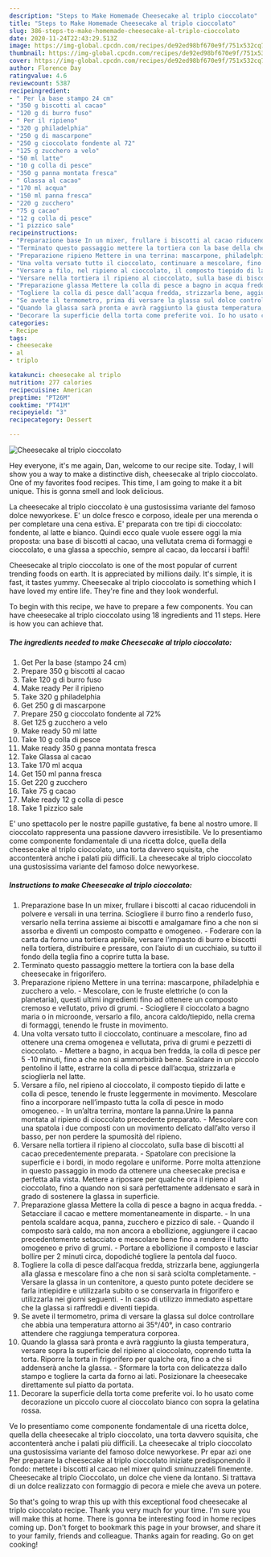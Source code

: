 ```yaml
---
description: "Steps to Make Homemade Cheesecake al triplo cioccolato"
title: "Steps to Make Homemade Cheesecake al triplo cioccolato"
slug: 386-steps-to-make-homemade-cheesecake-al-triplo-cioccolato
date: 2020-11-24T22:43:29.513Z
image: https://img-global.cpcdn.com/recipes/de92ed98bf670e9f/751x532cq70/cheesecake-al-triplo-cioccolato-recipe-main-photo.jpg
thumbnail: https://img-global.cpcdn.com/recipes/de92ed98bf670e9f/751x532cq70/cheesecake-al-triplo-cioccolato-recipe-main-photo.jpg
cover: https://img-global.cpcdn.com/recipes/de92ed98bf670e9f/751x532cq70/cheesecake-al-triplo-cioccolato-recipe-main-photo.jpg
author: Florence Day
ratingvalue: 4.6
reviewcount: 5387
recipeingredient:
- " Per la base stampo 24 cm"
- "350 g biscotti al cacao"
- "120 g di burro fuso"
- " Per il ripieno"
- "320 g philadelphia"
- "250 g di mascarpone"
- "250 g cioccolato fondente al 72"
- "125 g zucchero a velo"
- "50 ml latte"
- "10 g colla di pesce"
- "350 g panna montata fresca"
- " Glassa al cacao"
- "170 ml acqua"
- "150 ml panna fresca"
- "220 g zucchero"
- "75 g cacao"
- "12 g colla di pesce"
- "1 pizzico sale"
recipeinstructions:
- "Preparazione base In un mixer, frullare i biscotti al cacao riducendoli in polvere e versali in una terrina. Sciogliere il burro fino a renderlo fuso, versarlo nella terrina assieme ai biscotti e amalgamare fino a che non si assorba e diventi un composto compatto e omogeneo. Foderare con la carta da forno una tortiera apribile, versare l’impasto di burro e biscotti nella tortiera, distribuire e pressare, con l’aiuto di un cucchiaio, su tutto il fondo della teglia fino a coprire tutta la base."
- "Terminato questo passaggio mettere la tortiera con la base della cheesecake in frigorifero."
- "Preparazione ripieno Mettere in una terrina: mascarpone, philadelphia e zucchero a velo. Mescolare, con le fruste elettriche (o con la planetaria), questi ultimi ingredienti fino ad ottenere un composto cremoso e vellutato, privo di grumi. Sciogliere il cioccolato a bagno maria o in microonde, versarlo a filo, ancora caldo/tiepido, nella crema di formaggi, tenendo le fruste in movimento."
- "Una volta versato tutto il cioccolato, continuare a mescolare, fino ad ottenere una crema omogenea e vellutata, priva di grumi e pezzetti di cioccolato. Mettere a bagno, in acqua ben fredda, la colla di pesce per 5 -10 minuti, fino a che non si ammorbidirà bene. Scaldare in un piccolo pentolino il latte, estrarre la colla di pesce dall’acqua, strizzarla e scioglierla nel latte."
- "Versare a filo, nel ripieno al cioccolato, il composto tiepido di latte e colla di pesce, tenendo le fruste leggermente in movimento. Mescolare fino a incorporare nell’impasto tutta la colla di pesce in modo omogeneo. In un’altra terrina, montare la panna.Unire la panna montata al ripieno di cioccolato precedente preparato. Mescolare con una spatola i due composti con un movimento delicato dall’alto verso il basso, per non perdere la spumosità del ripieno."
- "Versare nella tortiera il ripieno al cioccolato, sulla base di biscotti al cacao precedentemente preparata. Spatolare con precisione la superficie e i bordi, in modo regolare e uniforme. Porre molta attenzione in questo passaggio in modo da ottenere una cheesecake precisa e perfetta alla vista. Mettere a riposare per qualche ora il ripieno al cioccolato, fino a quando non si sarà perfettamente addensato e sarà in grado di sostenere la glassa in superficie."
- "Preparazione glassa Mettere la colla di pesce a bagno in acqua fredda. Setacciare il cacao e mettere momentaneamente in disparte. In una pentola scaldare acqua, panna, zucchero e pizzico di sale. Quando il composto sarà caldo, ma non ancora a ebollizione, aggiungere il cacao precedentemente setacciato e mescolare bene fino a rendere il tutto omogeneo e privo di grumi. Portare a ebollizione il composto e lasciar bollire per 2 minuti circa, dopodiché togliere la pentola dal fuoco."
- "Togliere la colla di pesce dall’acqua fredda, strizzarla bene, aggiungerla alla glassa e mescolare fino a che non si sarà sciolta completamente. Versare la glassa in un contenitore, a questo punto potete decidere se farla intiepidire e utilizzarla subito o se conservarla in frigorifero e utilizzarla nei giorni seguenti. In caso di utilizzo immediato aspettare che la glassa si raffreddi e diventi tiepida."
- "Se avete il termometro, prima di versare la glassa sul dolce controllare che abbia una temperatura attorno ai 35°/40°, in caso contrario attendere che raggiunga temperatura corporea."
- "Quando la glassa sarà pronta e avrà raggiunto la giusta temperatura, versare sopra la superficie del ripieno al cioccolato, coprendo tutta la torta. Riporre la torta in frigorifero per qualche ora, fino a che si addenserà anche la glassa. Sformare la torta con delicatezza dallo stampo e togliere la carta da forno ai lati. Posizionare la cheesecake direttamente sul piatto da portata."
- "Decorare la superficie della torta come preferite voi. Io ho usato come decorazione un piccolo cuore al cioccolato bianco con sopra la gelatina rossa."
categories:
- Recipe
tags:
- cheesecake
- al
- triplo

katakunci: cheesecake al triplo 
nutrition: 277 calories
recipecuisine: American
preptime: "PT26M"
cooktime: "PT41M"
recipeyield: "3"
recipecategory: Dessert

---
```



![Cheesecake al triplo cioccolato](https://img-global.cpcdn.com/recipes/de92ed98bf670e9f/751x532cq70/cheesecake-al-triplo-cioccolato-recipe-main-photo.jpg)

Hey everyone, it's me again, Dan, welcome to our recipe site. Today, I will show you a way to make a distinctive dish, cheesecake al triplo cioccolato. One of my favorites food recipes. This time, I am going to make it a bit unique. This is gonna smell and look delicious.

La cheesecake al triplo cioccolato è una gustosissima variante del famoso dolce newyorkese. E&#39; un dolce fresco e corposo, ideale per una merenda o per completare una cena estiva. E&#39; preparata con tre tipi di cioccolato: fondente, al latte e bianco. Quindi ecco quale vuole essere oggi la mia proposta: una base di biscotti al cacao, una vellutata crema di formaggi e cioccolato, e una glassa a specchio, sempre al cacao, da leccarsi i baffi!

Cheesecake al triplo cioccolato is one of the most popular of current trending foods on earth. It is appreciated by millions daily. It's simple, it is fast, it tastes yummy. Cheesecake al triplo cioccolato is something which I have loved my entire life. They're fine and they look wonderful.


To begin with this recipe, we have to prepare a few components. You can have cheesecake al triplo cioccolato using 18 ingredients and 11 steps. Here is how you can achieve that.

<!--inarticleads1-->

##### The ingredients needed to make Cheesecake al triplo cioccolato:

1. Get  Per la base (stampo 24 cm)
1. Prepare 350 g biscotti al cacao
1. Take 120 g di burro fuso
1. Make ready  Per il ripieno
1. Take 320 g philadelphia
1. Get 250 g di mascarpone
1. Prepare 250 g cioccolato fondente al 72%
1. Get 125 g zucchero a velo
1. Make ready 50 ml latte
1. Take 10 g colla di pesce
1. Make ready 350 g panna montata fresca
1. Take  Glassa al cacao
1. Take 170 ml acqua
1. Get 150 ml panna fresca
1. Get 220 g zucchero
1. Take 75 g cacao
1. Make ready 12 g colla di pesce
1. Take 1 pizzico sale


E&#39; uno spettacolo per le nostre papille gustative, fa bene al nostro umore. Il cioccolato rappresenta una passione davvero irresistibile. Ve lo presentiamo come componente fondamentale di una ricetta dolce, quella della cheesecake al triplo cioccolato, una torta davvero squisita, che accontenterà anche i palati più difficili. La cheesecake al triplo cioccolato una gustosissima variante del famoso dolce newyorkese. 

<!--inarticleads2-->

##### Instructions to make Cheesecake al triplo cioccolato:

1. Preparazione base In un mixer, frullare i biscotti al cacao riducendoli in polvere e versali in una terrina. Sciogliere il burro fino a renderlo fuso, versarlo nella terrina assieme ai biscotti e amalgamare fino a che non si assorba e diventi un composto compatto e omogeneo. - Foderare con la carta da forno una tortiera apribile, versare l’impasto di burro e biscotti nella tortiera, distribuire e pressare, con l’aiuto di un cucchiaio, su tutto il fondo della teglia fino a coprire tutta la base.
1. Terminato questo passaggio mettere la tortiera con la base della cheesecake in frigorifero.
1. Preparazione ripieno Mettere in una terrina: mascarpone, philadelphia e zucchero a velo. - Mescolare, con le fruste elettriche (o con la planetaria), questi ultimi ingredienti fino ad ottenere un composto cremoso e vellutato, privo di grumi. - Sciogliere il cioccolato a bagno maria o in microonde, versarlo a filo, ancora caldo/tiepido, nella crema di formaggi, tenendo le fruste in movimento.
1. Una volta versato tutto il cioccolato, continuare a mescolare, fino ad ottenere una crema omogenea e vellutata, priva di grumi e pezzetti di cioccolato. - Mettere a bagno, in acqua ben fredda, la colla di pesce per 5 -10 minuti, fino a che non si ammorbidirà bene. Scaldare in un piccolo pentolino il latte, estrarre la colla di pesce dall’acqua, strizzarla e scioglierla nel latte.
1. Versare a filo, nel ripieno al cioccolato, il composto tiepido di latte e colla di pesce, tenendo le fruste leggermente in movimento. Mescolare fino a incorporare nell’impasto tutta la colla di pesce in modo omogeneo. - In un’altra terrina, montare la panna.Unire la panna montata al ripieno di cioccolato precedente preparato. - Mescolare con una spatola i due composti con un movimento delicato dall’alto verso il basso, per non perdere la spumosità del ripieno.
1. Versare nella tortiera il ripieno al cioccolato, sulla base di biscotti al cacao precedentemente preparata. - Spatolare con precisione la superficie e i bordi, in modo regolare e uniforme. Porre molta attenzione in questo passaggio in modo da ottenere una cheesecake precisa e perfetta alla vista. Mettere a riposare per qualche ora il ripieno al cioccolato, fino a quando non si sarà perfettamente addensato e sarà in grado di sostenere la glassa in superficie.
1. Preparazione glassa Mettere la colla di pesce a bagno in acqua fredda. - Setacciare il cacao e mettere momentaneamente in disparte. - In una pentola scaldare acqua, panna, zucchero e pizzico di sale. - Quando il composto sarà caldo, ma non ancora a ebollizione, aggiungere il cacao precedentemente setacciato e mescolare bene fino a rendere il tutto omogeneo e privo di grumi. - Portare a ebollizione il composto e lasciar bollire per 2 minuti circa, dopodiché togliere la pentola dal fuoco.
1. Togliere la colla di pesce dall’acqua fredda, strizzarla bene, aggiungerla alla glassa e mescolare fino a che non si sarà sciolta completamente. - Versare la glassa in un contenitore, a questo punto potete decidere se farla intiepidire e utilizzarla subito o se conservarla in frigorifero e utilizzarla nei giorni seguenti. - In caso di utilizzo immediato aspettare che la glassa si raffreddi e diventi tiepida.
1. Se avete il termometro, prima di versare la glassa sul dolce controllare che abbia una temperatura attorno ai 35°/40°, in caso contrario attendere che raggiunga temperatura corporea.
1. Quando la glassa sarà pronta e avrà raggiunto la giusta temperatura, versare sopra la superficie del ripieno al cioccolato, coprendo tutta la torta. Riporre la torta in frigorifero per qualche ora, fino a che si addenserà anche la glassa. - Sformare la torta con delicatezza dallo stampo e togliere la carta da forno ai lati. Posizionare la cheesecake direttamente sul piatto da portata.
1. Decorare la superficie della torta come preferite voi. Io ho usato come decorazione un piccolo cuore al cioccolato bianco con sopra la gelatina rossa.


Ve lo presentiamo come componente fondamentale di una ricetta dolce, quella della cheesecake al triplo cioccolato, una torta davvero squisita, che accontenterà anche i palati più difficili. La cheesecake al triplo cioccolato una gustosissima variante del famoso dolce newyorkese. Pr epar azi one Per preparare la cheesecake al triplo cioccolato iniziate predisponendo il fondo: mettete i biscotti al cacao nel mixer quindi sminuzzateli finemente. Cheesecake al triplo Cioccolato, un dolce che viene da lontano. Si trattava di un dolce realizzato con formaggio di pecora e miele che aveva un potere. 

So that's going to wrap this up with this exceptional food cheesecake al triplo cioccolato recipe. Thank you very much for your time. I'm sure you will make this at home. There is gonna be interesting food in home recipes coming up. Don't forget to bookmark this page in your browser, and share it to your family, friends and colleague. Thanks again for reading. Go on get cooking!
